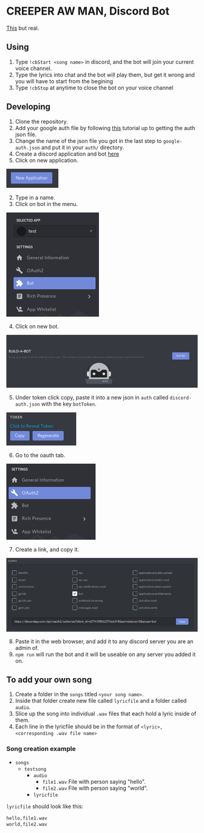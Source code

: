 # CREEPER AW MAN, Discord Bot 
[This][examplevideo] but real.

[examplevideo]: https://www.youtube.com/watch?v=9Py1W5u4zIo

## Using
1. Type `!cbStart <song name>` in discord, and the bot will join your current voice channel.
2. Type the lyrics into chat and the bot will play them, but get it wrong and you will have to start from the begining
3. Type `!cbStop` at anytime to close the bot on your voice channel

## Developing
1. Clone the repository.
2. Add your google auth file by following [this][beforeyoubegingoogleapi] tutorial up to getting the auth json file.
3. Change the name of the json file you got in the last step to `google-auth.json` and put it in your `auth/` directory.
4. Create a discord application and bot [here][discordapp]
  1. Click on new application.
  
   ![new application][newapp]

  2. Type in a name.
  3. Click on bot in the menu.
  
   ![bot in menu][menubot]

  4. Click on new bot.
  
   ![make new bot][newbot]

  5. Under token click copy, paste it into a new json in `auth` called `discord-auth.json` with the key `botToken`.
  
   ![click copy here][tokencopy]

  6. Go to the oauth tab.

   ![the oauth tab][menuoauth]

  7. Create a link, and copy it.

   ![creating a link][createlink]

  8. Paste it in the web browser, and add it to any discord server you are an admin of.
5. `npm run` will run the bot and it will be useable on any server you added it on.

[beforeyoubegingoogleapi]: https://github.com/googleapis/nodejs-text-to-speech#before-you-begin
[discordapp]: https://discordapp.com/developers/applications/
[newapp]: ./README_images/newapp.png
[menubot]: ./README_images/bot.png
[newbot]: ./README_images/newbot.png
[tokencopy]: ./README_images/copykey.png
[menuoauth]: ./README_images/oauth.png
[createlink]: ./README_images/getlink.png

## To add your own song
1. Create a folder in the `songs` titled `<your song name>`.
2. Inside that folder create new file called `lyricfile` and a folder called `audio`.
3. Slice up the song into individual `.wav` files that each hold a lyric inside of them.
4. Each line in the lyricfile should be in the format of `<lyric>,<corresponding .wav file name>`

### Song creation example

- `songs`
  - `testsong`
    - `audio`
      - `file1.wav` File with person saying "hello".
      - `file2.wav` File with person saying "world".
    - `lyricfile`

`lyricfile` should look like this:
```
hello,file1.wav
world,file2.wav
```